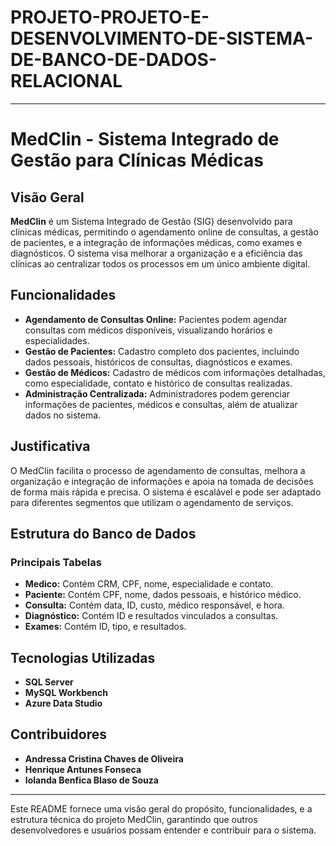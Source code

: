 # PROJETO-PROJETO-E-DESENVOLVIMENTO-DE-SISTEMA-DE-BANCO-DE-DADOS-RELACIONAL

---

# MedClin - Sistema Integrado de Gestão para Clínicas Médicas

## Visão Geral

**MedClin** é um Sistema Integrado de Gestão (SIG) desenvolvido para clínicas médicas, permitindo o agendamento online de consultas, a gestão de pacientes, e a integração de informações médicas, como exames e diagnósticos. O sistema visa melhorar a organização e a eficiência das clínicas ao centralizar todos os processos em um único ambiente digital.

## Funcionalidades

- **Agendamento de Consultas Online:** Pacientes podem agendar consultas com médicos disponíveis, visualizando horários e especialidades.
- **Gestão de Pacientes:** Cadastro completo dos pacientes, incluindo dados pessoais, históricos de consultas, diagnósticos e exames.
- **Gestão de Médicos:** Cadastro de médicos com informações detalhadas, como especialidade, contato e histórico de consultas realizadas.
- **Administração Centralizada:** Administradores podem gerenciar informações de pacientes, médicos e consultas, além de atualizar dados no sistema.

## Justificativa

O MedClin facilita o processo de agendamento de consultas, melhora a organização e integração de informações e apoia na tomada de decisões de forma mais rápida e precisa. O sistema é escalável e pode ser adaptado para diferentes segmentos que utilizam o agendamento de serviços.

## Estrutura do Banco de Dados

### Principais Tabelas

- **Medico:** Contém CRM, CPF, nome, especialidade e contato.
- **Paciente:** Contém CPF, nome, dados pessoais, e histórico médico.
- **Consulta:** Contém data, ID, custo, médico responsável, e hora.
- **Diagnóstico:** Contém ID e resultados vinculados a consultas.
- **Exames:** Contém ID, tipo, e resultados.

## Tecnologias Utilizadas

- **SQL Server**
- **MySQL Workbench**
- **Azure Data Studio**

## Contribuidores

- **Andressa Cristina Chaves de Oliveira**
- **Henrique Antunes Fonseca**
- **Iolanda Benfica Blaso de Souza**

---

Este README fornece uma visão geral do propósito, funcionalidades, e a estrutura técnica do projeto MedClin, garantindo que outros desenvolvedores e usuários possam entender e contribuir para o sistema.
